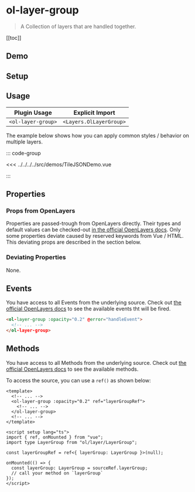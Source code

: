 # ol-layer-group

> A Collection of layers that are handled together.

[[toc]]

## Demo

<script setup>
import TileJSONDemo from "@demos/TileJSONDemo.vue"
</script>
<ClientOnly>
<TileJSONDemo />
</ClientOnly>

## Setup

<!--@include: ../../layers.plugin.md-->

## Usage

| Plugin Usage       |     Explicit Import     |
| ------------------ | :---------------------: |
| `<ol-layer-group>` | `<Layers.OlLayerGroup>` |

The example below shows how you can apply common styles / behavior on multiple layers.

::: code-group

<<< ../../../../src/demos/TileJSONDemo.vue

:::

## Properties

### Props from OpenLayers

Properties are passed-trough from OpenLayers directly.
Their types and default values can be checked-out [in the official OpenLayers docs](https://openlayers.org/en/latest/apidoc/module-ol_layer_Group-LayerGroup.html).
Only some properties deviate caused by reserved keywords from Vue / HTML.
This deviating props are described in the section below.

### Deviating Properties

None.

## Events

You have access to all Events from the underlying source.
Check out [the official OpenLayers docs](https://openlayers.org/en/latest/apidoc/module-ol_layer_Group-LayerGroup.html) to see the available events tht will be fired.

```html
<ol-layer-group :opacity="0.2" @error="handleEvent">
  <!-- ... -->
</ol-layer-group>
```

## Methods

You have access to all Methods from the underlying source.
Check out [the official OpenLayers docs](https://openlayers.org/en/latest/apidoc/module-ol_layer_Group-LayerGroup.html) to see the available methods.

To access the source, you can use a `ref()` as shown below:

```vue
<template>
  <!-- ... -->
  <ol-layer-group :opacity="0.2" ref="layerGroupRef">
    <!-- ... -->
  </ol-layer-group>
  <!-- ... -->
</template>

<script setup lang="ts">
import { ref, onMounted } from "vue";
import type LayerGroup from "ol/layer/LayerGroup";

const layerGroupRef = ref<{ layerGroup: LayerGroup }>(null);

onMounted(() => {
  const layerGroup: LayerGroup = sourceRef.layerGroup;
  // call your method on `layerGroup`
});
</script>
```
